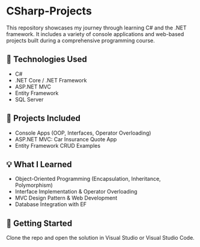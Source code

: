 # CSharp-Projects

This repository showcases my journey through learning C# and the .NET framework. It includes a variety of console applications and web-based projects built during a comprehensive programming course.

## 🔧 Technologies Used
- C#
- .NET Core / .NET Framework
- ASP.NET MVC
- Entity Framework
- SQL Server

## 📂 Projects Included
- Console Apps (OOP, Interfaces, Operator Overloading)
- ASP.NET MVC: Car Insurance Quote App
- Entity Framework CRUD Examples

## 💡 What I Learned
- Object-Oriented Programming (Encapsulation, Inheritance, Polymorphism)
- Interface Implementation & Operator Overloading
- MVC Design Pattern & Web Development
- Database Integration with EF

## 🚀 Getting Started
Clone the repo and open the solution in Visual Studio or Visual Studio Code.

